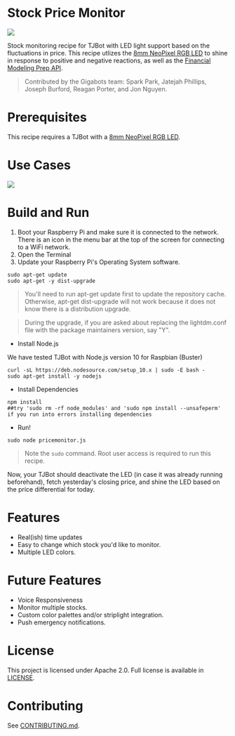 # Stock Price Monitor
![](https://i.imgur.com/giR5YYL.png)

Stock monitoring recipe for TJBot with LED light support based on the fluctuations in price. This recipe utlizes the [8mm NeoPixel RGB LED](adafruit.com/product/1734) to shine in response to positive and negative reactions, as well as the [Financial Modeling Prep API](financialmodelingprep.com/developer/docs#Stock-Historical-Price).
>Contributed by the Gigabots team: Spark Park, Jatejah Phillips, Joseph Burford, Reagan Porter, and Jon Nguyen.

# Prerequisites
This recipe requires a TJBot with a [8mm NeoPixel RGB LED](adafruit.com/product/1734). 

# Use Cases
![](https://i.imgur.com/p7hJhGc.png)

# Build and Run
1. Boot your Raspberry Pi and make sure it is connected to the network. There is an icon in the menu bar at the top of the screen for connecting to a WiFi network.
2. Open the Terminal
3. Update your Raspberry Pi's Operating System software.
```
sudo apt-get update
sudo apt-get -y dist-upgrade
```

>You'll need to run apt-get update first to update the repository cache. Otherwise, apt-get dist-upgrade will not work because it does not know there is a distribution upgrade.

>During the upgrade, if you are asked about replacing the lightdm.conf file with the package maintainers version, say "Y".

- Install Node.js

We have tested TJBot with Node.js version 10 for Raspbian (Buster)
```
curl -sL https://deb.nodesource.com/setup_10.x | sudo -E bash -
sudo apt-get install -y nodejs
```

- Install Dependencies

```
npm install
##try 'sudo rm -rf node_modules' and 'sudo npm install --unsafeperm' if you run into errors installing dependencies
```

- Run!

`sudo node pricemonitor.js`
>Note the `sudo` command. Root user access is required to run this recipe.

Now, your TJBot should deactivate the LED (in case it was already running beforehand), fetch yesterday's closing price, and shine the LED based on the price differential for today.

# Features
- Real(ish) time updates
- Easy to change which stock you'd like to monitor.
- Multiple LED colors.

# Future Features
- Voice Responsiveness
- Monitor multiple stocks.
- Custom color palettes and/or striplight integration.
- Push emergency notifications.

# License
This project is licensed under Apache 2.0. Full license is available in [LICENSE](https://github.com/gigabots-tjbot/stockpricemonitor/blob/master/LICENSE).

# Contributing

See [CONTRIBUTING.md](https://github.com/gigabots-tjbot/stockpricemonitor/blob/master/CONTRIBUTING.md).
